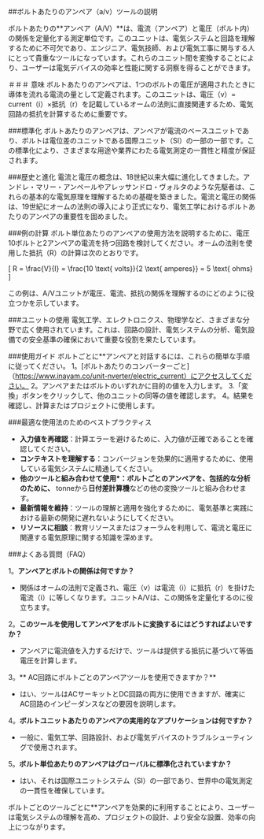 ##ボルトあたりのアンペア（a/v）ツールの説明

ボルトあたりの**アンペア（A/V）**は、電流（アンペア）と電圧（ボルト内）の関係を定量化する測定単位です。このユニットは、電気システムと回路を理解するために不可欠であり、エンジニア、電気技師、および電気工事に関与する人にとって貴重なツールになっています。これらのユニット間を変換することにより、ユーザーは電気デバイスの効率と性能に関する洞察を得ることができます。

＃＃＃ 意味
ボルトあたりのアンペアは、1つのボルトの電圧が適用されたときに導体を流れる電流の量として定義されます。このユニットは、電圧（v）= current（i）×抵抗（r）を記載しているオームの法則に直接関連するため、電気回路の抵抗を計算するために重要です。

###標準化
ボルトあたりのアンペアは、アンペアが電流のベースユニットであり、ボルトは電位差のユニットである国際ユニット（SI）の一部の一部です。この標準化により、さまざまな用途や業界にわたる電気測定の一貫性と精度が保証されます。

###歴史と進化
電流と電圧の概念は、18世紀以来大幅に進化してきました。アンドレ・マリー・アンペールやアレッサンドロ・ヴォルタのような先駆者は、これらの基本的な電気原理を理解するための基礎を築きました。電流と電圧の関係は、19世紀にオームの法則の導入により正式になり、電気工学におけるボルトあたりのアンペアの重要性を固めました。

###例の計算
ボルト単位あたりのアンペアの使用方法を説明するために、電圧10ボルトと2アンペアの電流を持つ回路を検討してください。オームの法則を使用した抵抗（R）の計算は次のとおりです。

\[ R = \frac{V}{I} = \frac{10 \text{ volts}}{2 \text{ amperes}} = 5 \text{ ohms} \]

この例は、A/Vユニットが電圧、電流、抵抗の関係を理解するのにどのように役立つかを示しています。

###ユニットの使用
電気工学、エレクトロニクス、物理学など、さまざまな分野で広く使用されています。これは、回路の設計、電気システムの分析、電気設備での安全基準の確保において重要な役割を果たしています。

###使用ガイド
ボルトごとに**アンペアと対話するには、これらの簡単な手順に従ってください。
1。[ボルトあたりのコンバーターごと]（https://www.inayam.co/unit-nverter/electric_current）にアクセスしてください。
2。アンペアまたはボルトのいずれかに目的の値を入力します。
3.「変換」ボタンをクリックして、他のユニットの同等の値を確認します。
4。結果を確認し、計算またはプロジェクトに使用します。

###最適な使用法のためのベストプラクティス
-  **入力値を再確認**：計算エラーを避けるために、入力値が正確であることを確認してください。
-  **コンテキストを理解する**：コンバージョンを効果的に適用するために、使用している電気システムに精通してください。
-  **他のツールと組み合わせて使用​​*：ボルトごとのアンペアを、包括的な分析のために、** tonneから**日付差計算機**などの他の変換ツールと組み合わせます。
-  **最新情報を維持**：ツールの理解と適用を強化するために、電気基準と実践における最新の開発に遅れないようにしてください。
-  **リソースに相談**：教育リソースまたはフォーラムを利用して、電流と電圧に関連する電気原理に関する知識を深めます。

###よくある質問（FAQ）

1。**アンペアとボルトの関係は何ですか？**
- 関係はオームの法則で定義され、電圧（v）は電流（i）に抵抗（r）を掛けた電流（i）に等しくなります。ユニットA/Vは、この関係を定量化するのに役立ちます。

2。**このツールを使用してアンペアをボルトに変換するにはどうすればよいですか？**
- アンペアに電流値を入力するだけで、ツールは提供する抵抗に基づいて等価電圧を計算します。

3。** AC回路にボルトごとのアンペアツールを使用できますか？**
- はい、ツールはACサーキットとDC回路の両方に使用できますが、確実に AC回路のインピーダンスなどの要因を説明します。

4。**ボルトユニットあたりのアンペアの実用的なアプリケーションは何ですか？**
- 一般に、電気工学、回路設計、および電気デバイスのトラブルシューティングで使用されます。

5。**ボルト単位あたりのアンペアはグローバルに標準化されていますか？**
- はい、それは国際ユニットシステム（SI）の一部であり、世界中の電気測定の一貫性を確保しています。

ボルトごとのツールごとに**アンペアを効果的に利用することにより、ユーザーは電気システムの理解を高め、プロジェクトの設計、より安全な設置、効率の向上につながります。
